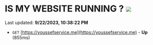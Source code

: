 # IS MY WEBSITE RUNNING ? [![](https://img.shields.io/static/v1?label=Sponsor&message=%E2%9D%A4&logo=GitHub&color=%23fe8e86)](https://github.com/sponsors/<username>)

Last updated: **9/22/2023, 10:38:22 PM**

- `GET` [https://youssefservice.me](https://youssefservice.me) - **Up** (855ms)
